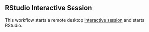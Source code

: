 ## RStudio Interactive Session
This workflow starts a remote desktop [interactive session](https://github.com/parallelworks/interactive_session/blob/main/README-v3.md) and starts RStudio.